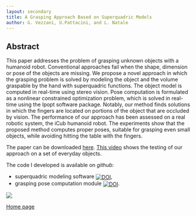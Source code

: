 ```yaml
---
layout: secondary
title: A Grasping Approach Based on Superquadric Models
author: G. Vezzani, U.Pattacini, and L. Natale
---
```


## Abstract

This paper addresses the problem of grasping unknown objects with a humanoid robot. Conventional approaches fail when the shape, dimension or pose of the objects are missing. We propose a novel approach in which the grasping problem is solved by modeling the object and the volume graspable by the hand with superquadric functions. The object model is computed in real-time using stereo vision. Pose computation is formulated as a nonlinear constrained optimization problem, which is solved in real-time using the Ipopt software package. Notably, our method finds solutions in which the fingers are located on portions of the object that are occluded by vision. The performance of our approach has been assessed on a real robotic system, the iCub humanoid robot. The experiments show that the proposed method computes proper poses, suitable for grasping even small objects, while avoiding hitting the table with the fingers.

The paper can be downloaded [here](https://github.com/giuliavezzani/giuliavezzani.github.io/raw/master/files/superquadric-grasping.pdf). [This video](https://www.youtube.com/watch?v=eGZO8peAVao) shows the testing of our approach on a set of everyday objects.

The code I developed is available on _github_:

- superquadric modeling software <a href="https://doi.org/10.5281/zenodo.262995"><img src="https://zenodo.org/badge/DOI/10.5281/zenodo.262995.svg" style="vertical-align:middle;" alt="DOI"></a>,
- grasping pose computation module <a href="https://doi.org/10.5281/zenodo.263015"><img src="https://zenodo.org/badge/DOI/10.5281/zenodo.263015.svg" style="vertical-align:middle;" alt="DOI"></a>.

![](https://raw.githubusercontent.com/giuliavezzani/giuliavezzani.github.io/master/files/grasp-min.png)

[Home page](./)
